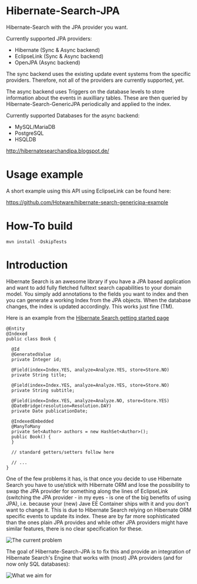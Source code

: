 Hibernate-Search-JPA
====================

Hibernate-Search with the JPA provider you want.

Currently supported JPA providers:

* Hibernate (Sync & Async backend)
* EclipseLink (Sync & Async backend)
* OpenJPA (Async backend)


The sync backend uses the existing update event systems from the specific providers. Therefore, not all of the providers are currently supported, yet.

The async backend uses Triggers on the database levels to store information about the events in auxilliary tables. These are then queried by Hibernate-Search-GenericJPA periodically and applied to the index.

Currently supported Databases for the async backend:

* MySQL/MariaDB
* PostgreSQL
* HSQLDB

http://hibernatesearchandjpa.blogspot.de/

Usage example
=============

A short example using this API using EclipseLink can be found here:

https://github.com/Hotware/hibernate-search-genericjpa-example

How-To build
============

    mvn install -DskipTests

Introduction
============
Hibernate Search is an awesome library if you have a JPA based application and want to add fully fletched fulltext search capabilities to your domain model. You simply add annotations to the fields you want to index and then you can generate a working Index from the JPA objects. When the database changes, the index is updated accordingly. This works just fine (TM).

Here is an example from the [Hibernate Search getting started page](http://hibernate.org/search/documentation/getting-started/)

    @Entity
    @Indexed
    public class Book {
    
      @Id
      @GeneratedValue
      private Integer id;
    
      @Field(index=Index.YES, analyze=Analyze.YES, store=Store.NO)
      private String title;
    
      @Field(index=Index.YES, analyze=Analyze.YES, store=Store.NO)
      private String subtitle;
    
      @Field(index=Index.YES, analyze=Analyze.NO, store=Store.YES)
      @DateBridge(resolution=Resolution.DAY)
      private Date publicationDate;
    
      @IndexedEmbedded
      @ManyToMany
      private Set<Author> authors = new HashSet<Author>();
      public Book() {
      }
    
      // standard getters/setters follow here
      
      // ...
    }
    
One of the few problems it has, is that once you decide to use Hibernate Search you have to use/stick with Hibernate ORM and lose the possibility to swap the JPA provider for something along the lines of EclipseLink (switching the JPA provider - in my eyes - is one of the big benefits of using JPA), i.e. because your (new) Jave EE Container ships with it and you don't want to change it. This is due to Hibernate Search relying on Hibernate ORM specific events to update its index. These are by far more sophisticated than the ones plain JPA provides and while other JPA providers might have similar features, there is no clear specification for these.

![The current problem](http://4.bp.blogspot.com/-AMJtBIXzeSQ/VUCdkYUCMGI/AAAAAAAAALc/S8OVX9esVOQ/s1600/Hibernate-Search-With-Any-Problem-Schema.png)

The goal of Hibernate-Search-JPA is to fix this and provide an integration of Hibernate Search's Engine that works with (most) JPA providers (and for now only SQL databases):

![What we aim for](http://1.bp.blogspot.com/-U0osGoQE0DI/VUCemKbVoJI/AAAAAAAAALk/f1vt4Fln2ko/s1600/Basic%2BDesign%2B(1).png)
